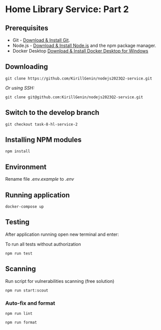 # Home Library Service: Part 2

## Prerequisites

- Git - [Download & Install Git](https://git-scm.com/downloads).
- Node.js - [Download & Install Node.js](https://nodejs.org/en/download/) and the npm package manager.
- Docker Desktop [Download & Install Docker Desktop for Windows](https://docs.docker.com/desktop/install/windows-install/)

## Downloading

```
git clone https://github.com/KirillGenin/nodejs2023Q2-service.git
```
*Or using SSH:*
```
git clone git@github.com:KirillGenin/nodejs2023Q2-service.git
```

## Switch to the develop branch

```
git checkout task-8-hl-service-2
```

## Installing NPM modules

```
npm install
```

## Environment

Rename file *.env.example* to *.env*

## Running application

```
docker-compose up
```

## Testing

After application running open new terminal and enter:

To run all tests without authorization

```
npm run test
```

## Scanning

Run script for vulnerabilities scanning (free solution)

```
npm run start:scout
```

### Auto-fix and format

```
npm run lint
```

```
npm run format
```